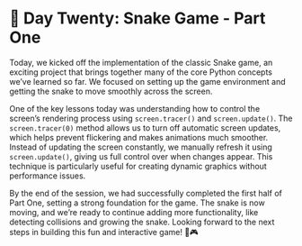# 🎯 Day Twenty: Snake Game - Part One

Today, we kicked off the implementation of the classic Snake game, an exciting project that brings together many of the core Python concepts we’ve learned so far. We focused on setting up the game environment and getting the snake to move smoothly across the screen.  

One of the key lessons today was understanding how to control the screen’s rendering process using ```screen.tracer()``` and ```screen.update()```. The ```screen.tracer(0)``` method allows us to turn off automatic screen updates, which helps prevent flickering and makes animations much smoother. Instead of updating the screen constantly, we manually refresh it using ```screen.update()```, giving us full control over when changes appear. This technique is particularly useful for creating dynamic graphics without performance issues.  

By the end of the session, we had successfully completed the first half of Part One, setting a strong foundation for the game. The snake is now moving, and we’re ready to continue adding more functionality, like detecting collisions and growing the snake. Looking forward to the next steps in building this fun and interactive game! 🐍🎮
